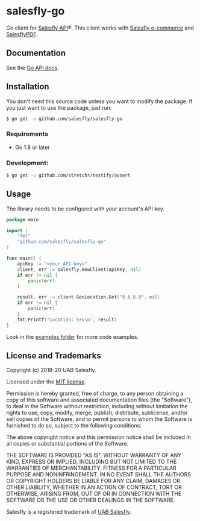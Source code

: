 # salesfly-go

<!-- [![Build Status](https://travis-ci.org/salesfly/salesfly-go.svg?branch=master)](https://travis-ci.org/salesfly/salesfly-go) -->

<!-- [![codecov](https://codecov.io/gh/salesfly/salesfly-go/branch/master/graph/badge.svg)](https://codecov.io/gh/salesfly/salesfly-go) -->

Go client for [Salesfly API](https://salesfly.com)&reg;. This client works with [Salesfly e-commerce](https://salesfly.com) and [SalesflyPDF](https://salesflypdf.com).

## Documentation

See the [Go API docs](https://developers.salesfly.com/go/).

## Installation

You don't need this source code unless you want to modify the package. If you just
want to use the package, just run:

```bash
$ go get -u github.com/salesfly/salesfly-go
```

### Requirements

- Go 1.8 or later

### Development:

```bash
$ go get -u github.com/stretchr/testify/assert
```

## Usage

The library needs to be configured with your account's API key.

```go
package main

import (
    "fmt"
    "github.com/salesfly/salesfly-go"
)

func main() {
    apiKey := "<your API key>"
    client, err := salesfly.NewClient(apiKey, nil)
    if err != nil {
        panic(err)
    }

    result, err := client.GeoLocation.Get("8.8.8.8", nil)
    if err != nil {
        panic(err)
    }
    fmt.Printf("Location: %+v\n", result)
}
```

Look in the [examples folder](./examples) for more code examples.

## License and Trademarks

Copyright (c) 2018-20 UAB Salesfly.

Licensed under the [MIT license](https://en.wikipedia.org/wiki/MIT_License).

Permission is hereby granted, free of charge, to any person obtaining a copy
of this software and associated documentation files (the "Software"), to deal
in the Software without restriction, including without limitation the rights
to use, copy, modify, merge, publish, distribute, sublicense, and/or sell
copies of the Software, and to permit persons to whom the Software is
furnished to do so, subject to the following conditions:

The above copyright notice and this permission notice shall be included in all
copies or substantial portions of the Software.

THE SOFTWARE IS PROVIDED "AS IS", WITHOUT WARRANTY OF ANY KIND, EXPRESS OR
IMPLIED, INCLUDING BUT NOT LIMITED TO THE WARRANTIES OF MERCHANTABILITY,
FITNESS FOR A PARTICULAR PURPOSE AND NONINFRINGEMENT. IN NO EVENT SHALL THE
AUTHORS OR COPYRIGHT HOLDERS BE LIABLE FOR ANY CLAIM, DAMAGES OR OTHER
LIABILITY, WHETHER IN AN ACTION OF CONTRACT, TORT OR OTHERWISE, ARISING FROM,
OUT OF OR IN CONNECTION WITH THE SOFTWARE OR THE USE OR OTHER DEALINGS IN THE
SOFTWARE.

Salesfly is a registered trademark of [UAB Salesfly](https://www.salesfly.com).
